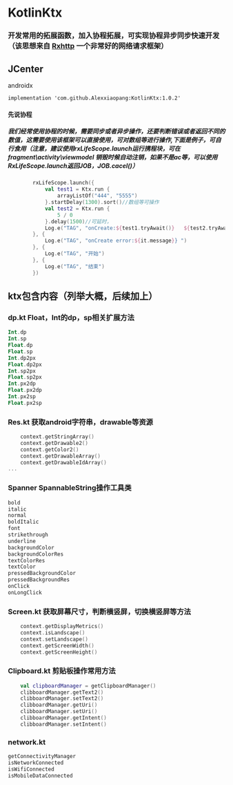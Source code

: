 # KotlinKtx
### 开发常用的拓展函数，加入协程拓展，可实现协程异步同步快速开发（该思想来自 [Rxhttp](https://github.com/liujingxing/okhttp-RxHttp) 一个非常好的网络请求框架）

## JCenter

androidx

```
implementation 'com.github.Alexxiaopang:KotlinKtx:1.0.2'
```



#### 先说协程

##### 我们经常使用协程的时候，需要同步或者异步操作，还要判断错误或者返回不同的数值，这需要使用该框架可以直接使用，可对数组等进行操作,下面是例子，可自行食用（注意，建议使用rxLifeScope.launch运行携程块，可在fragment\activity\viewmodel 销毁时候自动注销，如果不是ac等，可以使用RxLifeScope.launch返回JOB，JOB.cacel()）

```kotlin
        rxLifeScope.launch({
            val test1 = Ktx.run {
                arrayListOf("444", "5555")
            }.startDelay(1300).sort()//数组等可操作
            val test2 = Ktx.run {
                5 / 0
            }.delay(1500)//可延时，
            Log.e("TAG", "onCreate:${test1.tryAwait()}   ${test2.tryAwait()} ")
        }, {
            Log.e("TAG", "onCreate error:${it.message}} ")
        }, {
            Log.e("TAG", "开始")
        }, {
            Log.e("TAG", "结束")
        })
```
## ktx包含内容（列举大概，后续加上）


### dp.kt Float，Int的dp，sp相关扩展方法

```kotlin
Int.dp
Int.sp
Float.dp
Float.sp
Int.dp2px
Float.dp2px
Int.sp2px
Float.sp2px
Int.px2dp
Float.px2dp
Int.px2sp
Float.px2sp

```

### Res.kt 获取android字符串，drawable等资源

```kotlin
    context.getStringArray()
    context.getDrawable2()
    context.getColor2()
    context.getDrawableArray()
    context.getDrawableIdArray()
...
```


### Spanner SpannableString操作工具类
```kotlin
bold
italic
normal
boldItalic
font
strikethrough
underline
backgroundColor
backgroundColorRes
textColorRes
textColor
pressedBackgroundColor
pressedBackgroundRes
onClick
onLongClick
```


### Screen.kt 获取屏幕尺寸，判断横竖屏，切换横竖屏等方法
```kotlin
    context.getDisplayMetrics()
    context.isLandscape()
    context.setLandscape()
    context.getScreenWidth()
    context.getScreenHeight()
```


### Clipboard.kt 剪贴板操作常用方法
```kotlin
    val clipboardManager = getClipboardManager()
    clibboardManager.getText2()
    clibboardManager.setText2()
    clibboardManager.getUri()
    clibboardManager.setUri()
    clibboardManager.getIntent()
    clibboardManager.setIntent()
```


### network.kt

```kotlin
getConnectivityManager
isNetworkConnected
isWifiConnected
isMobileDataConnected
```








